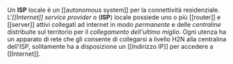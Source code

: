 Un __ISP__ locale è un [[autonomous system]] per la connettività residenziale.
L'_[[Internet]] service provider_ o (__ISP__) locale possiede uno o più [[router]] e [[server]] attivi collegati ad internet in modo _permanente_ e delle _centraline_ distribuite sul territorio per il _collegamento dell'ultimo miglio_.
Ogni utenza ha un apparato di rete che gli consente di collegarsi a livello H2N alla centralina dell'ISP, solitamente ha a disposizione un [[Indirizzo IP]] per accedere a [[Internet]].